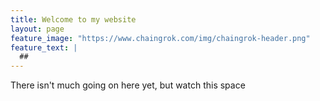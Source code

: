```yaml
---
title: Welcome to my website
layout: page
feature_image: "https://www.chaingrok.com/img/chaingrok-header.png"
feature_text: |
  ## 
---
```


There isn't much going on here yet, but watch this space
